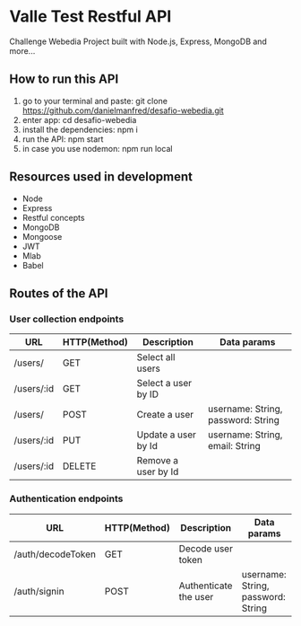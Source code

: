 # Valle Test Restful API
Challenge Webedia Project built with Node.js, Express, MongoDB and more...

## How to run this API

1. go to your terminal and paste: git clone https://github.com/danielmanfred/desafio-webedia.git
2. enter app: cd desafio-webedia
3. install the dependencies: npm i
4. run the API: npm start
5. in case you use nodemon: npm run local

## Resources used in development

- Node
- Express
- Restful concepts
- MongoDB
- Mongoose
- JWT
- Mlab
- Babel

## Routes of the API

### User collection endpoints

URL                  |     HTTP(Method)  |      Description      |           Data params              |
---------------------| ----------------- | --------------------- | ---------------------------------- |
/users/              |       GET         | Select all users      |                                    |
/users/:id           |       GET         | Select a user by ID   |                                    |
/users/              |       POST        | Create a user         | username: String, password: String |
/users/:id           |       PUT         | Update a user by Id   | username: String, email: String    |
/users/:id           |       DELETE      | Remove a user by Id   |                                    |

### Authentication endpoints

URL                   |     HTTP(Method)  |      Description      |    Data params                     |
----------------------| ----------------- | --------------------- | ---------------------------------- | 
/auth/decodeToken     |       GET         | Decode user token     |                                    |
/auth/signin          |       POST        | Authenticate the user | username: String, password: String |
